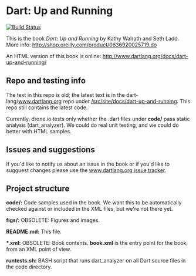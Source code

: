 Dart: Up and Running
=============

[![Build Status](https://drone.io/github.com/dart-lang/dart-up-and-running-book/status.png)](https://drone.io/github.com/dart-lang/dart-up-and-running-book/latest)

This is the book _Dart: Up and Running_ by Kathy Walrath and Seth Ladd.
More info: http://shop.oreilly.com/product/0636920025719.do

An HTML version of this book is online:
http://www.dartlang.org/docs/dart-up-and-running/


Repo and testing info
-----------
The text in this repo is old; the latest text is in the
dart-lang/www.dartlang.org repo under
[/src/site/docs/dart-up-and-running](https://github.com/dart-lang/www.dartlang.org/tree/master/src/site/docs/dart-up-and-running).
This repo still contains the latest code.

Currently, drone.io tests only whether the .dart files under **code/** pass static analysis (dart_analyzer).
We could do real unit testing, and we could do better with HTML samples.

Issues and suggestions
----------------------
If you'd like to notify us about an issue in the book or if you'd like to sugguest changes please use the [www.dartlang.org issue tracker](https://github.com/dart-lang/www.dartlang.org/labels/UpAndRunning).

Project structure
---------------------

**code/:**
	Code samples used in the book. We want this to be automatically checked
	against or included in the XML files, but we're not there yet.

**figs/:**
	OBSOLETE: Figures and images.

**README.md:**
	This file.

**\*.xml:** 
	OBSOLETE: Book contents. **book.xml** is the entry point for the book, from an
	XML point of view.
	
**runtests.sh:**
       BASH script that runs dart_analyzer on all Dart source files in the code directory.

